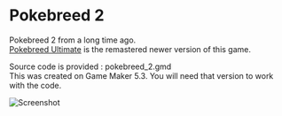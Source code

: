 # Pokebreed 2
Pokebreed 2 from a long time ago.  
[Pokebreed Ultimate](https://github.com/timeblade0/pokebreed_ultimate) is the remastered newer version of this game.

Source code is provided : pokebreed_2.gmd  
This was created on Game Maker 5.3. You will need that version to work with the code.

![Screenshot](https://github.com/timeblade0/pokebreed_2/blob/main/screenshot.png)
